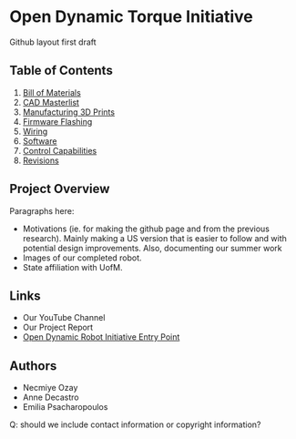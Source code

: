 # Open Dynamic Torque Initiative
Github layout first draft

## Table of Contents 
1. [Bill of Materials](https://github.com/EmiliaPsacharopoulos/Formatting/tree/main/Bill%20of%20Materials)
2. [CAD Masterlist](https://github.com/EmiliaPsacharopoulos/Formatting/tree/main/CAD%20Masterlist)
3. [Manufacturing 3D Prints](https://github.com/EmiliaPsacharopoulos/Formatting/tree/main/Manufacturing%203D%20Prints)
4. [Firmware Flashing](https://github.com/EmiliaPsacharopoulos/Formatting/tree/main/Firmware%20Flashing)
5. [Wiring](https://github.com/EmiliaPsacharopoulos/Formatting/tree/main/Wiring)
6. [Software](https://github.com/EmiliaPsacharopoulos/Formatting/tree/main/Software)
7. [Control Capabilities](https://github.com/EmiliaPsacharopoulos/Formatting/tree/main/Control%20Capabilities)
8. [Revisions](https://github.com/EmiliaPsacharopoulos/Formatting/tree/main/Revisions)

## Project Overview
Paragraphs here: 
- Motivations (ie. for making the github page and from the previous research). Mainly making a US version that is easier to follow and with potential design improvements. Also, documenting our summer work
- Images of our completed robot.
- State affiliation with UofM. 

## Links
- Our YouTube Channel 
- Our Project Report
- [Open Dynamic Robot Initiative Entry Point](https://open-dynamic-robot-initiative.github.io/)

## Authors
- Necmiye Ozay
- Anne Decastro
- Emilia Psacharopoulos

Q: should we include contact information or copyright information?
